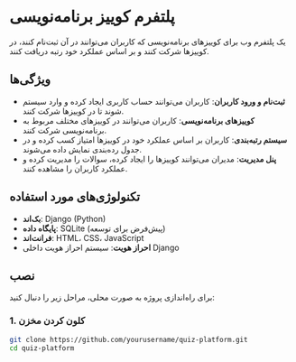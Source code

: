 # پلتفرم کوییز برنامه‌نویسی

یک پلتفرم وب برای کوییزهای برنامه‌نویسی که کاربران می‌توانند در آن ثبت‌نام کنند، در کوییزها شرکت کنند و بر اساس عملکرد خود رتبه دریافت کنند.

## ویژگی‌ها

- **ثبت‌نام و ورود کاربران**: کاربران می‌توانند حساب کاربری ایجاد کرده و وارد سیستم شوند تا در کوییزها شرکت کنند.
- **کوییزهای برنامه‌نویسی**: کاربران می‌توانند در کوییزهای مختلف مربوط به برنامه‌نویسی شرکت کنند.
- **سیستم رتبه‌بندی**: کاربران بر اساس عملکرد خود در کوییزها امتیاز کسب کرده و در جدول رده‌بندی نمایش داده می‌شوند.
- **پنل مدیریت**: مدیران می‌توانند کوییزها را ایجاد کرده، سوالات را مدیریت کرده و عملکرد کاربران را مشاهده کنند.

## تکنولوژی‌های مورد استفاده

- **بک‌اند**: Django (Python)
- **پایگاه داده**: SQLite (پیش‌فرض برای توسعه)
- **فرانت‌اند**: HTML، CSS، JavaScript
- **احراز هویت**: سیستم احراز هویت داخلی Django

## نصب

برای راه‌اندازی پروژه به صورت محلی، مراحل زیر را دنبال کنید:

### 1. کلون کردن مخزن

```bash
git clone https://github.com/yourusername/quiz-platform.git
cd quiz-platform
